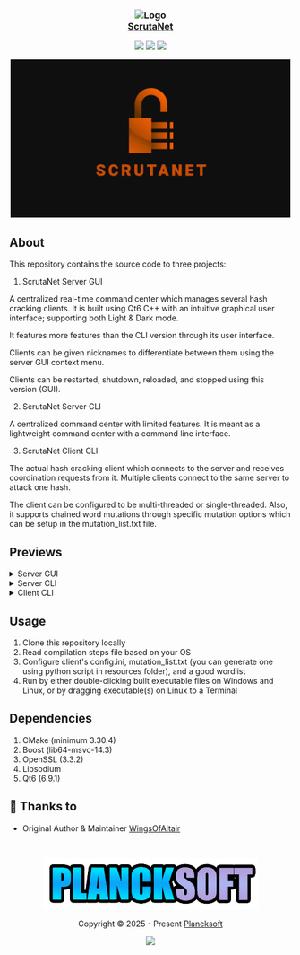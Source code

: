 <h3 align="center">
	<img src="https://raw.githubusercontent.com/WingsOfAltair/ScrutaNet/refs/heads/main/repository_assets_github/ScrutaNet-nobg.png" width="100" height="100" alt="Logo"/><br/>
	<a href="https://github.com/WingsOfAltair/ScrutaNet">ScrutaNet</a>
</h3>

<p align="center">
	<a href="https://github.com/WingsOfAltair/ScrutaNet/stargazers"><img src="https://img.shields.io/github/stars/WingsOfAltair/ScrutaNet?colorA=363a4f&colorB=b7bdf8&style=for-the-badge"></a>
	<a href="https://github.com/WingsOfAltair/ScrutaNet/issues"><img src="https://img.shields.io/github/issues/WingsOfAltair/ScrutaNet?colorA=363a4f&colorB=f5a97f&style=for-the-badge"></a>
	<a href="https://github.com/WingsOfAltair/ScrutaNet/contributors"><img src="https://img.shields.io/github/contributors/WingsOfAltair/ScrutaNet?colorA=363a4f&colorB=a6da95&style=for-the-badge"></a>
</p>

<p align="center">
	<img width=500 src="repository_assets_github/ScrutaNet.png"/>
</p>

## About

This repository contains the source code to three projects:

1. ScrutaNet Server GUI

A centralized real-time command center which manages several hash cracking clients. It is built using Qt6 C++ with an intuitive graphical user interface; supporting both Light & Dark mode.

It features more features than the CLI version through its user interface.

Clients can be given nicknames to differentiate between them using the server GUI context menu.

Clients can be restarted, shutdown, reloaded, and stopped using this version (GUI).

2. ScrutaNet Server CLI

A centralized command center with limited features. It is meant as a lightweight command center with a command line interface.

3. ScrutaNet Client CLI

The actual hash cracking client which connects to the server and receives coordination requests from it. Multiple clients connect to the same server to attack one hash.

The client can be configured to be multi-threaded or single-threaded. Also, it supports chained word mutations through specific mutation options which can be setup in the mutation_list.txt file.

## Previews

<details>
<summary> Server GUI</summary>
<img width=500 src="repository_assets_github/ServerGUI-preview.png"/> 
<img width=500 src="repository_assets_github/ServerGUI.png"/> 
</details>
<details>
<summary> Server CLI</summary>
<img width=500 src="repository_assets_github/ServerCLI.png"/> 
</details>
<details>
<summary> Client CLI</summary>
<img width=500 src="repository_assets_github/ClientCLI.png"/> 
</details>

## Usage

1. Clone this repository locally
2. Read compilation steps file based on your OS
3. Configure client's config.ini, mutation_list.txt (you can generate one using python script in resources folder), and a good wordlist
4. Run by either double-clicking built executable files on Windows and Linux, or by dragging executable(s) on Linux to a Terminal

##  Dependencies

1. CMake (minimum 3.30.4)
2. Boost (lib64-msvc-14.3)
3. OpenSSL (3.3.2)
4. Libsodium
5. Qt6 (6.9.1)

## 💝 Thanks to

- Original Author & Maintainer [WingsOfAltair](https://github.com/WingsOfAltair)

&nbsp;

<p align="center">
	<a href="https://wingsofaltair.github.io/Plancksoft/"> <img src="https://raw.githubusercontent.com/WingsOfAltair/Plancksoft/refs/heads/main/Content/assets/img/plancksoft.png" /></a>
</p>

<p align="center">
	Copyright &copy; 2025 - Present <a href="https://wingsofaltair.github.io/Plancksoft/" target="_blank">Plancksoft</a>
</p>

<p align="center">
	<a href="https://raw.githubusercontent.com/WingsOfAltair/ScrutaNet/refs/heads/main/repository_assets_github/LICENSE"><img src="https://img.shields.io/static/v1.svg?style=for-the-badge&label=License&message=MIT&logoColor=d9e0ee&colorA=363a4f&colorB=b7bdf8"/></a>
</p>

